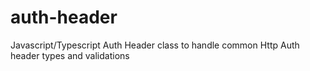 # auth-header
Javascript/Typescript Auth Header class to handle common Http Auth header types and validations
